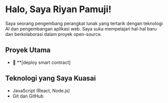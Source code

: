 # Halo, Saya Riyan Pamuji!
Saya seorang pengembang perangkat lunak yang tertarik dengan teknologi AI dan pengembangan aplikasi web. Saya suka mempelajari hal-hal baru dan berkolaborasi dalam proyek open-source.

## Proyek Utama
- 🌟 **[deploy smart contract]

## Teknologi yang Saya Kuasai
- JavaScript (React, Node.js)
- Git dan GitHub


<!--
**emonizeryan/emonizeryan** is a ✨ _special_ ✨ repository because its `README.md` (this file) appears on your GitHub profile.

Here are some ideas to get you started:

- 🔭 I’m currently working on ...
- 🌱 I’m currently learning ...
- 👯 I’m looking to collaborate on ...
- 🤔 I’m looking for help with ...
- 💬 Ask me about ...
- 📫 How to reach me: ...
- 😄 Pronouns: ...
- ⚡ Fun fact: ...
-->
